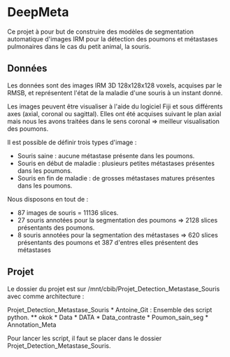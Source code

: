 # DeepMeta
Ce projet à pour but de construire des modèles de segmentation automatique d'images IRM pour la détection des poumons et
métastases pulmonaires dans le cas du petit animal, la souris. 

## Données
Les données sont des images IRM 3D 128x128x128 voxels, acquises par le RMSB, et représentent l'état de la maladie d'une souris 
à un instant donné. 

Les images peuvent être visualiser à l'aide du logiciel Fiji et sous différents axes (axial, coronal ou sagittal). 
Elles ont été acquises suivant le plan axial mais nous les avons traitées dans le sens coronal => meilleur visualisation des poumons.

Il est possible de définir trois types d'image : 
* Souris saine : aucune métastase présente dans les poumons.
* Souris en début de maladie : plusieurs petites métastases présentes dans les poumons.
* Souris en fin de maladie : de grosses métastases matures présentes dans les poumons.

Nous disposons en tout de : 
* 87 images de souris = 11136 slices. 
* 27 souris annotées pour la segmentation des poumons => 2128 slices présentants des poumons. 
* 8 souris annotées pour la segmentation des métastases => 620 slices présentants des poumons et 387 d'entres elles présentent des métastases

## Projet
Le dossier du projet est sur /mnt/cbib/Projet_Detection_Metastase_Souris avec comme architecture : 

Projet_Detection_Metastase_Souris
    * Antoine_Git : Ensemble des script python. 
        ** okok
    * Data 
    * DATA
    * Data_contraste
    * Poumon_sain_seg
    * Annotation_Meta





Pour lancer les script, il faut se placer dans le dossier Projet_Detection_Metastase_Souris. 
